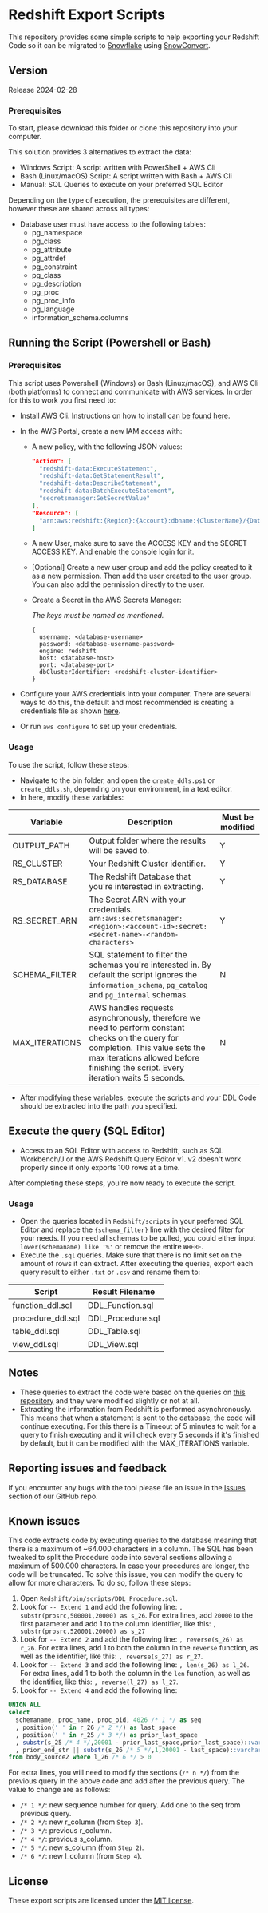# Redshift Export Scripts

This repository provides some simple scripts to help exporting your Redshift Code so it can be migrated to [Snowflake](https://www.snowflake.com/) using [SnowConvert](https://docs.snowconvert.com/sc).

## Version

Release 2024-02-28

### Prerequisites

To start, please download this folder or clone this repository into your computer.

This solution provides 3 alternatives to extract the data:

- Windows Script: A script written with PowerShell + AWS Cli
- Bash (Linux/macOS) Script: A script written with Bash + AWS Cli
- Manual: SQL Queries to execute on your preferred SQL Editor

Depending on the type of execution, the prerequisites are different, however these are shared across all types:

- Database user must have access to the following tables:
  - pg_namespace
  - pg_class
  - pg_attribute
  - pg_attrdef
  - pg_constraint
  - pg_class
  - pg_description
  - pg_proc
  - pg_proc_info
  - pg_language
  - information_schema.columns

## Running the Script (Powershell or Bash)

### Prerequisites

This script uses Powershell (Windows) or Bash (Linux/macOS), and AWS Cli (both platforms) to connect and communicate with AWS services. In order for this to work you first need to:

- Install AWS Cli. Instructions on how to install [can be found here](https://docs.aws.amazon.com/cli/latest/userguide/getting-started-install.html).
- In the AWS Portal, create a new IAM access with:

  - A new policy, with the following JSON values:
    ```json
    "Action": [
      "redshift-data:ExecuteStatement",
      "redshift-data:GetStatementResult",
      "redshift-data:DescribeStatement",
      "redshift-data:BatchExecuteStatement",
      "secretsmanager:GetSecretValue"
    ],
    "Resource": [
      "arn:aws:redshift:{Region}:{Account}:dbname:{ClusterName}/{DatabaseName}",
    ]
    ```

  - A new User, make sure to save the ACCESS KEY and the SECRET ACCESS KEY. And enable the console login for it.
  - [Optional] Create a new user group and add the policy created to it as a new permission. Then add the user created to the user group.
    You can also add the permission directly to the user.
  - Create a Secret in the AWS Secrets Manager:

    _The keys must be named as mentioned._

    ```
    {
      username: <database-username>
      password: <database-username-password>
      engine: redshift
      host: <database-host>
      port: <database-port>
      dbClusterIdentifier: <redshift-cluster-identifier>
    }
    ```

- Configure your AWS credentials into your computer. There are several ways to do this, the default and most recommended is creating a credentials file as shown [here](https://docs.aws.amazon.com/sdk-for-java/v1/developer-guide/setup-credentials.html).
- Or run `aws configure` to set up your credentials.

### Usage

To use the script, follow these steps:

- Navigate to the bin folder, and open the `create_ddls.ps1` or `create_ddls.sh`, depending on your environment, in a text editor.
- In here, modify these variables:

| Variable       | Description                                                                                                                                                                                                             | Must be modified |
| -------------- | ----------------------------------------------------------------------------------------------------------------------------------------------------------------------------------------------------------------------- | ---------------- |
| OUTPUT_PATH    | Output folder where the results will be saved to.                                                                                                                                                                       | Y                |
| RS_CLUSTER     | Your Redshift Cluster identifier.                                                                                                                                                                                       | Y                |
| RS_DATABASE    | The Redshift Database that you're interested in extracting.                                                                                                                                                             | Y                |
| RS_SECRET_ARN  | The Secret ARN with your credentials. `arn:aws:secretsmanager:<region>:<account-id>:secret:<secret-name>-<random-characters>`                                                                                           | Y                |
| SCHEMA_FILTER  | SQL statement to filter the schemas you're interested in. By default the script ignores the `information_schema`, `pg_catalog` and `pg_internal` schemas.                                                               | N                |
| MAX_ITERATIONS | AWS handles requests asynchronously, therefore we need to perform constant checks on the query for completion. This value sets the max iterations allowed before finishing the script. Every iteration waits 5 seconds. | N                |

- After modifying these variables, execute the scripts and your DDL Code should be extracted into the path you specified.

## Execute the query (SQL Editor)

- Access to an SQL Editor with access to Redshift, such as SQL Workbench/J or the AWS Redshift Query Editor v1. v2 doesn't work properly since it only exports 100 rows at a time.

After completing these steps, you're now ready to execute the script.

### Usage

- Open the queries located in `Redshift/scripts` in your preferred SQL Editor and replace the `{schema_filter}` line with the desired filter for your needs. If you need all schemas to be pulled, you could either input `lower(schemaname) like '%'` or remove the entire `WHERE`.
- Execute the `.sql` queries. Make sure that there is no limit set on the amount of rows it can extract. After executing the queries, export each query result to either `.txt` or `.csv` and rename them to:

| Script            | Result Filename   |
| ----------------- | ----------------- |
| function_ddl.sql  | DDL_Function.sql  |
| procedure_ddl.sql | DDL_Procedure.sql |
| table_ddl.sql     | DDL_Table.sql     |
| view_ddl.sql      | DDL_View.sql      |

## Notes

- These queries to extract the code were based on the queries on [this repository](https://github.com/awslabs/amazon-redshift-utils/tree/master/src/AdminViews) and they were modified slightly or not at all.
- Extracting the information from Redshift is performed asynchronously. This means that when a statement is sent to the database, the code will continue executing. For this there is a Timeout of 5 minutes to wait for a query to finish executing and it will check every 5 seconds if it's finished by default, but it can be modified with the MAX_ITERATIONS variable.

## Reporting issues and feedback

If you encounter any bugs with the tool please file an issue in the
[Issues](https://github.com/Snowflake-Labs/SC.DDLExportScripts/issues) section of our GitHub repo.

## Known issues

This code extracts code by executing queries to the database meaning that there is a maximum of ~64.000 characters in a column. The SQL has been tweaked to split the Procedure code into several sections allowing a maximum of 500.000 characters. In case your procedures are longer, the code will be truncated. To solve this issue, you can modify the query to allow for more characters. To do so, follow these steps:

1. Open `Redshift/bin/scripts/DDL_Procedure.sql`.
2. Look for `-- Extend 1` and add the following line: `, substr(prosrc,500001,20000) as s_26`. For extra lines, add `20000` to the first parameter and add 1 to the column identifier, like this: `, substr(prosrc,520001,20000) as s_27`
3. Look for `-- Extend 2` and add the following line: `, reverse(s_26) as r_26`. For extra lines, add 1 to both the column in the `reverse` function, as well as the identifier, like this: `, reverse(s_27) as r_27`.
4. Look for `-- Extend 3` and add the following line: `, len(s_26) as l_26`. For extra lines, add 1 to both the column in the `len` function, as well as the identifier, like this: `, reverse(l_27) as l_27`.
5. Look for `-- Extend 4` and add the following line:

```sql
UNION ALL
select
  schemaname, proc_name, proc_oid, 4026 /* 1 */ as seq
  , position(' ' in r_26 /* 2 */) as last_space
  , position(' ' in r_25 /* 3 */) as prior_last_space
  , substr(s_25 /* 4 */,20001 - prior_last_space,prior_last_space)::varchar(64000) as prior_end_str
  , prior_end_str || substr(s_26 /* 5 */,1,20001 - last_space)::varchar(64000) as ddl
from body_source2 where l_26 /* 6 */ > 0
```

For extra lines, you will need to modify the sections (`/* n */`) from the previous query in the above code and add after the previous query. The value to change are as follows:

- `/* 1 */`: new sequence number for query. Add one to the seq from previous query.
- `/* 2 */`: new r_column (from `Step 3`).
- `/* 3 */`: previous r_column.
- `/* 4 */`: previous s_column.
- `/* 5 */`: new s_column (from `Step 2`).
- `/* 6 */`: new l_column (from `Step 4`).

## License

These export scripts are licensed under the [MIT license](https://github.com/Snowflake-Labs/SC.DDLExportScripts/blob/main/Redshift/License.txt).
